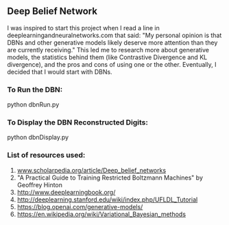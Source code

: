 ## Deep Belief Network
I was inspired to start this project when I read a line in deeplearningandneuralnetworks.com that said:
"My personal opinion is that DBNs and other generative models likely deserve more attention than they are currently receiving."
This led me to research more about generative models, the statistics behind them (like Contrastive Divergence and KL divergence), and the pros and cons of using one or the other. Eventually, I decided that I would start with DBNs.

### To Run the DBN:
python dbnRun.py


### To Display the DBN Reconstructed Digits:

python dbnDisplay.py

### List of resources used:

1. www.scholarpedia.org/article/Deep_belief_networks
2. "A Practical Guide to Training Restricted Boltzmann Machines" by Geoffrey Hinton
3. http://www.deeplearningbook.org/
4. http://deeplearning.stanford.edu/wiki/index.php/UFLDL_Tutorial
5. https://blog.openai.com/generative-models/
6. https://en.wikipedia.org/wiki/Variational_Bayesian_methods



